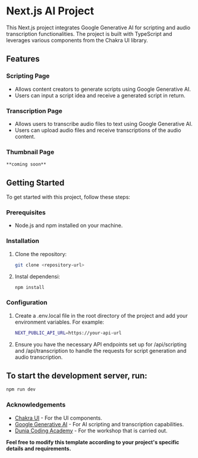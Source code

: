 # Next.js AI Project

This Next.js project integrates Google Generative AI for scripting and audio transcription functionalities. The project is built with TypeScript and leverages various components from the Chakra UI library.

## Features

### Scripting Page

- Allows content creators to generate scripts using Google Generative AI.
- Users can input a script idea and receive a generated script in return.

### Transcription Page

- Allows users to transcribe audio files to text using Google Generative AI.
- Users can upload audio files and receive transcriptions of the audio content.

### Thumbnail Page
    **coming soon**

## Getting Started

To get started with this project, follow these steps:

### Prerequisites

- Node.js and npm installed on your machine.

### Installation

1. Clone the repository:
   ```bash
   git clone <repository-url>
   ```
2. Instal dependensi:
   ```bash
   npm install
   ```
   
### Configuration

1. Create a .env.local file in the root directory of the project and add your environment variables. For example:
   ```bash
   NEXT_PUBLIC_API_URL=https://your-api-url
   ```
2. Ensure you have the necessary API endpoints set up for /api/scripting and /api/transcription to handle the requests for script generation and audio transcription.

## To start the development server, run:
   ```bash
   npm run dev
   ```

### Acknowledgements
- [Chakra UI](https://chakra-ui.com) - For the UI components.
- [Google Generative AI](https://cloud.google.com/generative-ai) - For AI scripting and transcription capabilities.
- [Dunia Coding Academy](https://duniacoding.com) - For the workshop that is carried out.

**Feel free to modify this template according to your project's specific details and requirements.**
